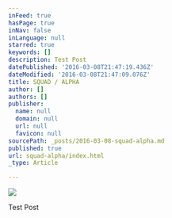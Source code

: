 ```yaml
---
inFeed: true
hasPage: true
inNav: false
inLanguage: null
starred: true
keywords: []
description: Test Post
datePublished: '2016-03-08T21:47:19.436Z'
dateModified: '2016-03-08T21:47:09.076Z'
title: SQUAD / ALPHA
author: []
authors: []
publisher:
  name: null
  domain: null
  url: null
  favicon: null
sourcePath: _posts/2016-03-08-squad-alpha.md
published: true
url: squad-alpha/index.html
_type: Article

---
```

![](https://the-grid-user-content.s3-us-west-2.amazonaws.com/03d64b63-1aec-4f43-8a98-77452a1f8684.png)

Test Post